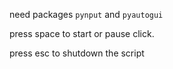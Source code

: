 need packages `pynput` and `pyautogui`

press space to start or pause click.

press esc to shutdown the script

